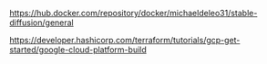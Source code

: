 https://hub.docker.com/repository/docker/michaeldeleo31/stable-diffusion/general

https://developer.hashicorp.com/terraform/tutorials/gcp-get-started/google-cloud-platform-build